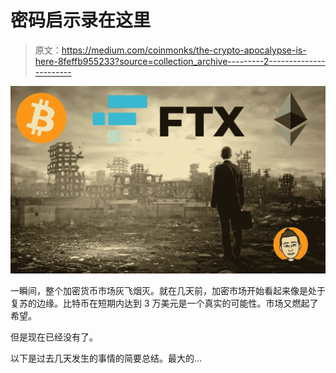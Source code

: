 # 密码启示录在这里

> 原文：<https://medium.com/coinmonks/the-crypto-apocalypse-is-here-8feffb955233?source=collection_archive---------2----------------------->

![](img/823db7e5637ff8b2f2d713dca7b0e896.png)

一瞬间，整个加密货币市场灰飞烟灭。就在几天前，加密市场开始看起来像是处于复苏的边缘。比特币在短期内达到 3 万美元是一个真实的可能性。市场又燃起了希望。

但是现在已经没有了。

以下是过去几天发生的事情的简要总结。最大的…